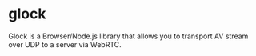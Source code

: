 # glock
Glock is a Browser/Node.js library that allows you to transport AV stream over UDP to a server via WebRTC.
